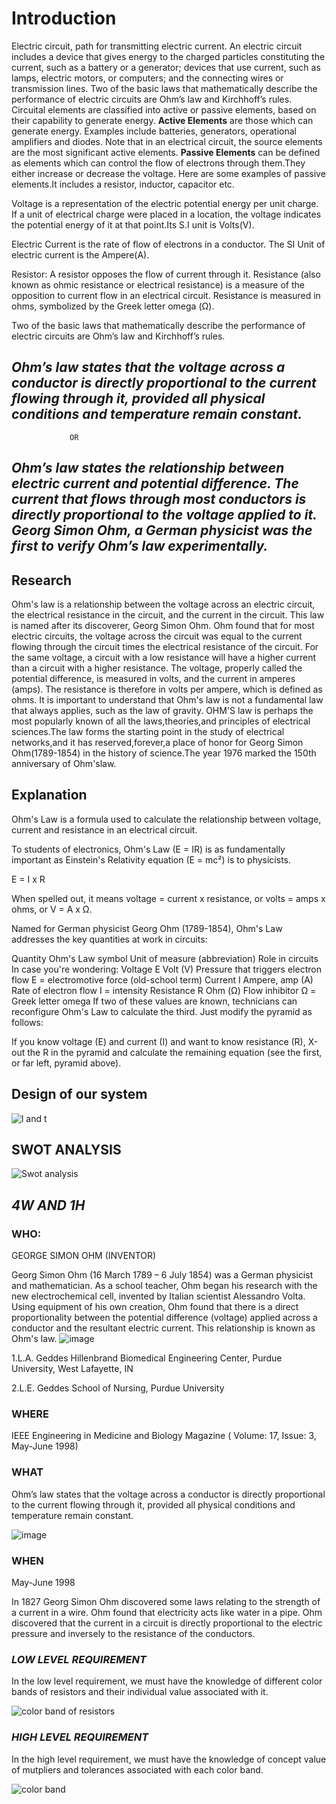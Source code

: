 # **Introduction**
Electric circuit, path for transmitting electric current. An electric circuit includes a device that gives energy to the charged particles constituting the current, such as a battery or a generator; devices that use current, such as lamps, electric motors, or computers; and the connecting wires or transmission lines. Two of the basic laws that mathematically describe the performance of electric circuits are Ohm’s law and Kirchhoff’s rules. Circuital elements are classified into active or passive elements, based on their capability to generate energy.
**Active Elements** are those which can generate energy. Examples include batteries, generators, operational amplifiers and diodes. Note that in an electrical circuit, the source elements are the most significant active elements.
**Passive Elements** can be defined as elements which can control the flow of electrons through them.They either increase or decrease the voltage. Here are some examples of passive elements.It includes a resistor, inductor, capacitor etc.

Voltage is a representation of the electric potential energy per unit charge. If a unit of electrical charge were placed in a location, the voltage indicates the potential energy of it at that point.Its S.I unit is Volts(V).

Electric Current is the rate of flow of electrons in a conductor. The SI Unit of electric current is the Ampere(A).

Resistor: A resistor opposes the flow of current through it. Resistance (also known as ohmic resistance or electrical resistance) is a measure of the opposition to current flow in an electrical circuit. Resistance is measured in ohms, symbolized by the Greek letter omega (Ω).

Two of the basic laws that mathematically describe the performance of electric circuits are Ohm’s law and Kirchhoff’s rules.
## ***Ohm’s law states that the voltage across a conductor is directly proportional to the current flowing through it, provided all physical conditions and temperature remain constant.***                
                 OR
## ***Ohm’s law states the relationship between electric current and potential difference. The current that flows through most conductors is directly proportional to the voltage applied to it. Georg Simon Ohm, a German physicist was the first to verify Ohm’s law experimentally.***

## **Research**
Ohm's law is a relationship between the voltage across an electric circuit, the electrical resistance in the circuit, and the current in the circuit. This law is named after its discoverer, Georg Simon Ohm. Ohm found that for most electric circuits, the voltage across the circuit was equal to the current flowing through the circuit times the electrical resistance of the circuit. For the same voltage, a circuit with a low resistance will have a higher current than a circuit with a higher resistance. The voltage, properly called the potential difference, is measured in volts, and the current in amperes (amps). The resistance is therefore in volts per ampere, which is defined as ohms.
It is important to understand that Ohm's law is not a fundamental law that always applies, such as the law of gravity.
OHM'S law is perhaps the most popularly known of all the laws,theories,and principles of electrical sciences.The law forms the starting point in the study of electrical networks,and it has reserved,forever,a place of honor for Georg Simon Ohm(1789-1854) in the history of science.The year 1976 marked the 150th anniversary of Ohm'slaw.

## Explanation

Ohm's Law is a formula used to calculate the relationship between voltage, current and resistance in an electrical circuit.

To students of electronics, Ohm's Law (E = IR) is as fundamentally important as Einstein's Relativity equation (E = mc²) is to physicists.

E = I x R

When spelled out, it means voltage = current x resistance, or volts = amps x ohms, or V = A x Ω.

Named for German physicist Georg Ohm (1789-1854), Ohm's Law addresses the key quantities at work in circuits:

Quantity	Ohm's Law
symbol	Unit of measure
(abbreviation)	Role in circuits	In case you're wondering:
Voltage	E	Volt (V)	Pressure that triggers electron flow	E = electromotive force (old-school term)
Current	I	Ampere, amp (A)	Rate of electron flow	I = intensity
Resistance	R	Ohm (Ω)	Flow inhibitor	Ω = Greek letter omega
If two of these values are known, technicians can reconfigure Ohm's Law to calculate the third. Just modify the pyramid as follows:

If you know voltage (E) and current (I) and want to know resistance (R), X-out the R in the pyramid and calculate the remaining equation (see the first, or far left, pyramid above).

## **Design of our system**

![l and t](https://user-images.githubusercontent.com/80876216/114892916-cff9c600-9e2a-11eb-85a4-6036d4ef2066.PNG)


## **SWOT ANALYSIS**
![Swot analysis](https://user-images.githubusercontent.com/80876216/114897124-91fea100-9e2e-11eb-8250-b029397851e8.PNG)



## ***4W AND 1H***

### WHO:
GEORGE SIMON OHM (INVENTOR)

Georg Simon Ohm (16 March 1789 – 6 July 1854) was a German physicist and mathematician. As a school teacher, Ohm began his research with the new electrochemical cell, invented by Italian scientist Alessandro Volta. Using equipment of his own creation, Ohm found that there is a direct proportionality between the potential difference (voltage) applied across a conductor and the resultant electric current. This relationship is known as Ohm's law.
![image](https://github.com/259881/Ltts-uttam/blob/f1be74d701435df26eaeccc889ef36d1aa2f5081/1_Requirements/Georg%20Ohm.jpg)

1.L.A. Geddes
Hillenbrand Biomedical Engineering Center, Purdue University, West Lafayette, IN

2.L.E. Geddes
School of Nursing, Purdue University

### WHERE
IEEE Engineering in Medicine and Biology Magazine ( Volume: 17, Issue: 3, May-June 1998)

### WHAT
Ohm’s law states that the voltage across a conductor is directly proportional to the current flowing through it, provided all physical conditions and temperature remain constant.

![image](https://user-images.githubusercontent.com/82046396/114551646-4e1a6900-9c81-11eb-87d5-1c7c2483461d.png)


### WHEN
May-June 1998

In 1827 Georg Simon Ohm discovered some laws relating to the strength of a current in a wire. Ohm found that electricity acts like water in a pipe. Ohm discovered that the current in a circuit is directly proportional to the electric pressure and inversely to the resistance of the conductors.

### ***LOW LEVEL REQUIREMENT***

In the low level requirement, we must have the knowledge of different color bands of resistors and their individual value associated with it.


![color band of resistors](https://user-images.githubusercontent.com/80876216/114899632-beb3b800-9e30-11eb-8730-c03bbb4fa5d3.PNG)

### ***HIGH LEVEL REQUIREMENT***

In the high level requirement, we must have the knowledge of concept value of mutpliers and tolerances associated with each color band.

![color band](https://user-images.githubusercontent.com/80876216/114900431-7ba61480-9e31-11eb-9aa5-de22ed6410bb.PNG)
